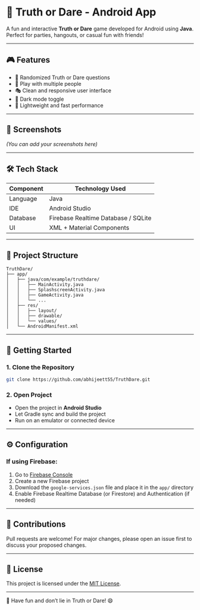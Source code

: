
# 🎉 Truth or Dare - Android App

A fun and interactive **Truth or Dare** game developed for Android using **Java**. Perfect for parties, hangouts, or casual fun with friends!

---

## 🎮 Features

- 🎲 Randomized Truth or Dare questions
- 👥 Play with multiple people
- 🎭 Clean and responsive user interface
- 🌙 Dark mode toggle
- 🚀 Lightweight and fast performance

---

## 📱 Screenshots

*(You can add your screenshots here)*

---

## 🛠 Tech Stack

| Component      | Technology Used         |
|----------------|--------------------------|
| Language       | Java                     |
| IDE            | Android Studio           |
| Database       | Firebase Realtime Database / SQLite |
| UI             | XML + Material Components|

---

## 📂 Project Structure

```
TruthDare/
├── app/
│   ├── java/com/example/truthdare/
│   │   ├── MainActivity.java
│   │   ├── SplashscreenActivity.java
│   │   ├── GameActivity.java
│   │   └── ...
│   ├── res/
│   │   ├── layout/
│   │   ├── drawable/
│   │   └── values/
│   └── AndroidManifest.xml
```

---

## 🚀 Getting Started

### 1. Clone the Repository

```bash
git clone https://github.com/abhijeett55/TruthDare.git
```

### 2. Open Project

- Open the project in **Android Studio**
- Let Gradle sync and build the project
- Run on an emulator or connected device

---

## ⚙️ Configuration

### If using Firebase:

1. Go to [Firebase Console](https://console.firebase.google.com/)
2. Create a new Firebase project
3. Download the `google-services.json` file and place it in the `app/` directory
4. Enable Firebase Realtime Database (or Firestore) and Authentication (if needed)

---

## 🤝 Contributions

Pull requests are welcome! For major changes, please open an issue first to discuss your proposed changes.

---

## 📄 License

This project is licensed under the [MIT License](LICENSE).

---

🎉 Have fun and don’t lie in Truth or Dare! 😄
